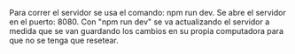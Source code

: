 Para correr el servidor se usa el comando: npm run dev.
Se abre el servidor en el puerto: 8080.
Con "npm run dev" se va actualizando el servidor a medida que se van guardando los cambios en su propia computadora para que no se tenga que resetear.
